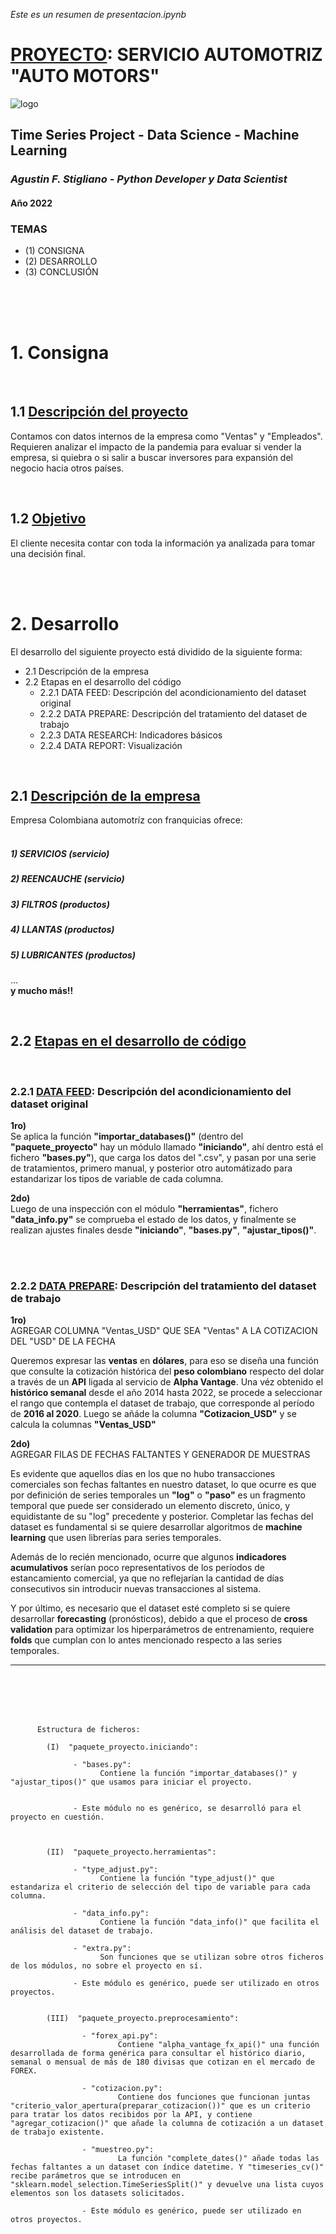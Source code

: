 <i>Este es un resumen de presentacion.ipynb</i>

# <u>PROYECTO</u>: SERVICIO AUTOMOTRIZ **"AUTO MOTORS"**

![logo](https://user-images.githubusercontent.com/113382260/193469015-485cc23c-faef-4897-8617-2a5ee17470d7.png)

## Time Series Project - Data Science - Machine Learning

### <i>Agustin F. Stigliano - Python Developer y Data Scientist</i>

#### Año 2022

### TEMAS

- (1) CONSIGNA
- (2) DESARROLLO
- (3) CONCLUSIÓN

<br /><br /><br />

# 1. Consigna
<br />



## 1.1 <u>Descripción del proyecto</u>
Contamos con datos internos de la empresa como "Ventas" y "Empleados".<br />
Requieren analizar el impacto de la pandemia para evaluar si vender la empresa, si quiebra o si salir a buscar inversores para expansión del negocio hacia otros países.

<br />

## 1.2 <u>Objetivo</u>
El cliente necesita contar con toda la información ya analizada para tomar una decisión final.

<br /><br />

# 2. Desarrollo

El desarrollo del siguiente proyecto está dividido de la siguiente forma:

- 2.1 Descripción de la empresa
- 2.2 Etapas en el desarrollo del código
    - 2.2.1 DATA FEED: Descripción del acondicionamiento del dataset original
    - 2.2.2 DATA PREPARE: Descripción del tratamiento del dataset de trabajo
    - 2.2.3 DATA RESEARCH: Indicadores básicos
    - 2.2.4 DATA REPORT: Visualización

<br />

## 2.1 <u>Descripción de la empresa</u>
Empresa Colombiana automotríz con franquicias ofrece:<br /><br />
<div>
    <h5><b>1) SERVICIOS (servicio)</b></h5>
    <h5><b>2) REENCAUCHE (servicio)</b></h5>
    <h5><b>3) FILTROS (productos)</b></h5>
    <h5><b>4) LLANTAS (productos)</b></h5>
    <h5><b>5) LUBRICANTES (productos)</b></h5>
</div>

...    
**y mucho más!!**

<br />

## 2.2 <u>Etapas en el desarrollo de código</u>
<br />

### 2.2.1 <b><u>DATA FEED</u></b>: Descripción del acondicionamiento del dataset original


**1ro)** <br />
Se aplica la función **"importar_databases()"** (dentro del **"paquete_proyecto"** hay un módulo llamado **"iniciando"**, ahí dentro está el fichero **"bases.py"**), que carga los datos del ".csv", y pasan por una serie de tratamientos, primero manual, y posterior otro automátizado para estandarizar los tipos de variable de cada columna.

**2do)** <br />
Luego de una inspección con el módulo **"herramientas"**, fichero **"data_info.py"** se comprueba el estado de los datos, y finalmente se realizan ajustes finales desde **"iniciando"**, **"bases.py"**, **"ajustar_tipos()"**.

<br/><br/>


### 2.2.2 <b><u>DATA PREPARE</u></b>: Descripción del tratamiento del dataset de trabajo

**1ro)**<br />
AGREGAR COLUMNA "Ventas_USD" QUE SEA  "Ventas" A LA COTIZACION DEL "USD" DE LA FECHA

Queremos expresar las **ventas** en **dólares**, para eso se diseña una función que consulte la cotización histórica del **peso colombiano** respecto del dolar a través de un **API** ligada al servicio de **Alpha Vantage**. Una véz obtenido el **histórico semanal** desde el año 2014 hasta 2022, se procede a seleccionar el rango que contempla el dataset de trabajo, que corresponde al período de **2016 al 2020**. Luego se añáde la columna **"Cotizacion_USD"** y se calcula la columnas **"Ventas_USD"**


**2do)**<br />
AGREGAR FILAS DE FECHAS FALTANTES Y GENERADOR DE MUESTRAS

Es evidente que aquellos días en los que no hubo transacciones comerciales son fechas faltantes en nuestro dataset, lo que ocurre es que por definición de series temporales un **"log"** o **"paso"** es un fragmento temporal que puede ser considerado un elemento discreto, único, y equidistante de su "log" precedente y posterior. Completar las fechas del dataset es fundamental si se quiere desarrollar algoritmos de **machine learning** que usen librerías para series temporales.

Además de lo recién mencionado, ocurre que algunos **indicadores acumulativos** serían poco representativos de los períodos de estancamiento comercial, ya que no reflejarían la cantidad de días consecutivos sin introducir nuevas transacciones al sistema. 

Y por último, es necesario que el dataset esté completo si se quiere desarrollar **forecasting** (pronósticos), debido a que el proceso de **cross validation** para optimizar los hiperparámetros de entrenamiento, requiere **folds** que cumplan con lo antes mencionado respecto a las series temporales.



----------

<br /><br /><br /><br />



          Estructura de ficheros:

            (I)  "paquete_proyecto.iniciando":

                  - "bases.py": 
                        Contiene la función "importar_databases()" y "ajustar_tipos()" que usamos para iniciar el proyecto.


                  - Este módulo no es genérico, se desarrolló para el proyecto en cuestión.



            (II)  "paquete_proyecto.herramientas": 

                  - "type_adjust.py": 
                        Contiene la función "type_adjust()" que estandariza el criterio de selección del tipo de variable para cada columna.

                  - "data_info.py": 
                        Contiene la función "data_info()" que facilita el análisis del dataset de trabajo.

                  - "extra.py": 
                        Son funciones que se utilizan sobre otros ficheros de los módulos, no sobre el proyecto en sí.

                  - Este módulo es genérico, puede ser utilizado en otros proyectos.


            (III)  "paquete_proyecto.preprocesamiento":

                    - "forex_api.py": 
                            Contiene "alpha_vantage_fx_api()" una función desarrollada de forma genérica para consultar el histórico diario, semanal o mensual de más de 180 divisas que cotizan en el mercado de FOREX.

                    - "cotizacion.py": 
                            Contiene dos funciones que funcionan juntas "criterio_valor_apertura(preparar_cotizacion())" que es un criterio para tratar los datos recibidos por la API, y contiene "agregar_cotizacion()" que añade la columna de cotización a un dataset de trabajo existente. 

                    - "muestreo.py": 
                            La función "complete_dates()" añade todas las fechas faltantes a un dataset con índice datetime. Y "timeseries_cv()" recibe parámetros que se introducen en "sklearn.model_selection.TimeSeriesSplit()" y devuelve una lista cuyos elementos son los datasets solicitados.
                    
                    - Este módulo es genérico, puede ser utilizado en otros proyectos.
